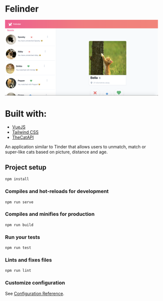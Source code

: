 # Felinder

![alt text](https://github.com/edmiller1/felinder/blob/main/felinder.png?raw=true)

# Built with:
  * [VueJS](https://vuejs.org/)
  * [Tailwind CSS](https://tailwindcss.com/)
  * [TheCatAPI](https://thecatapi.com/)

An application similar to Tinder that allows users to unmatch, match or super-like cats based on picture, distance and age.

## Project setup
```
npm install
```

### Compiles and hot-reloads for development
```
npm run serve
```

### Compiles and minifies for production
```
npm run build
```

### Run your tests
```
npm run test
```

### Lints and fixes files
```
npm run lint
```

### Customize configuration
See [Configuration Reference](https://cli.vuejs.org/config/).

